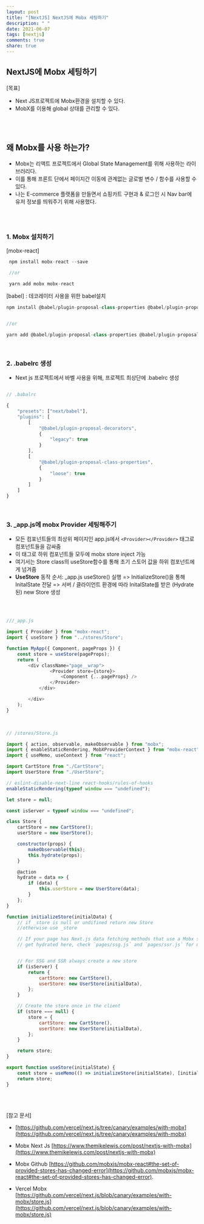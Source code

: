 ```yaml
---
layout: post
title: "[NextJS] NextJS에 Mobx 세팅하기"
description: " "
date: 2021-06-07
tags: [nextjs]
comments: true
share: true
---
```


## NextJS에 Mobx 세팅하기

[목표]

- Next JS프로젝트에 Mobx환경을 설치할 수 있다.
- MobX를 이용해 global 상태를 관리할 수 있다.

<br /><br /> 


## 왜 Mobx를 사용 하는가?
 - Mobx는 리액트 프로젝트에서 Global State Management를 위해 사용하는 라이브러리다. <br>
 - 이를 통해 프론트 단에서 페이지간 이동에 관계없는 글로벌 변수 / 함수를 사용할 수 있다. <br>
 - 나는 E-commerce 플랫폼을 만들면서 쇼핑카트 구현과 & 로그인 시 Nav bar에 유저 정보를 띄워주기 위해 사용했다.



<br /><br />

### 1. Mobx 설치하기

[mobx-react]

```javascript
 npm install mobx-react --save

 //or

 yarn add mobx mobx-react
```

[babel] : 데코레이터 사용을 위한 babel설치 

```javascript
npm install @babel/plugin-proposal-class-properties @babel/plugin-proposal-decorators


//or

yarn add @babel/plugin-proposal-class-properties @babel/plugin-proposal-decorators
```


<br />

### 2. .babelrc 생성

-  Next js 프로젝트에서 바벨 사용을 위해, 프로젝트 최상단에 .babelrc 생성


````js

// .babalrc

{
    "presets": ["next/babel"],
    "plugins": [
        [
            "@babel/plugin-proposal-decorators",
            {
                "legacy": true
            }
        ],
        [
            "@babel/plugin-proposal-class-properties",
            {
                "loose": true
            }
        ]
    ]
}

````



<br />

### 3. _app.js에 mobx Provider 세팅해주기

- 모든 컴포넌트들의 최상위 페이지인 app.js에서 
`<Provider></Provider>` 태그로 컴포넌트들을 감싸줌
- 이 태그로 하위 컴포넌트들 모두에 mobx store inject 가능
- 여기서는 Store class의 useStore함수를 통해 초기 스토어 값을 하위 컴포넌트에게 넘겨줌
- **UseStore** 동작 순서: 
    _app.js useStore() 실행 => InitializeStore()을 통해 InitalState 전달 => 서버 / 클라이언트 환경에 따라 InitalState를 받은 (Hydrate된) new Store 생성


<br />

````js

///_app.js

import { Provider } from "mobx-react";
import { useStore } from "../stores/Store";

function MyApp({ Component, pageProps }) {
    const store = useStore(pageProps);
    return (
        <div className="page__wrap">
                <Provider store={store}>
                    <Component {...pageProps} />
                </Provider>
            </div>

        </div>
    );
}

````

<br />




````js
// /stores/Store.js

import { action, observable, makeObservable } from "mobx";
import { enableStaticRendering, MobXProviderContext } from "mobx-react";
import { useMemo, useContext } from "react";

import CartStore from "./CartStore";
import UserStore from "./UserStore";

// eslint-disable-next-line react-hooks/rules-of-hooks
enableStaticRendering(typeof window === "undefined");

let store = null;

const isServer = typeof window === "undefined";

class Store {
    cartStore = new CartStore();
    userStore = new UserStore();

    constructor(props) {
        makeObservable(this);
        this.hydrate(props);
    }

    @action
    hydrate = data => {
        if (data) {
            this.userStore = new UserStore(data);
        }
    };
}

function initializeStore(initialData) {
    // if _store is null or undifined return new Store
    //otherwise use _store

    // If your page has Next.js data fetching methods that use a Mobx store, it will
    // get hydrated here, check `pages/ssg.js` and `pages/ssr.js` for more details


    // For SSG and SSR always create a new store
    if (isServer) {
        return {
            cartStore: new CartStore(),
            userStore: new UserStore(initialData),
        };
    }

    // Create the store once in the client
    if (store === null) {
        store = {
            cartStore: new CartStore(),
            userStore: new UserStore(initialData),
        };
    }

    return store;
}

export function useStore(initialState) {
    const store = useMemo(() => initializeStore(initialState), [initialState]);
    return store;
}
````




<br />
<br />


[참고 문서]
- [https://github.com/vercel/next.js/tree/canary/examples/with-mobx](https://github.com/vercel/next.js/tree/canary/examples/with-mobx)

- Mobx Next Js 
[https://www.themikelewis.com/post/nextjs-with-mobx](https://www.themikelewis.com/post/nextjs-with-mobx)

- Mobx Github [https://github.com/mobxjs/mobx-react#the-set-of-provided-stores-has-changed-error](https://github.com/mobxjs/mobx-react#the-set-of-provided-stores-has-changed-error).

- Vercel Mobx [https://github.com/vercel/next.js/blob/canary/examples/with-mobx/store.js](https://github.com/vercel/next.js/blob/canary/examples/with-mobx/store.js)